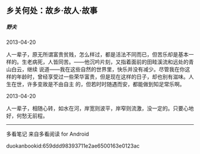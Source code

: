 ## 乡关何处：故乡·故人·故事

##### 野夫

  

2013-04-20

人一辈子，原无所谓富贵贫贱，怎么样过，都是活法不同而已，但苦乐却是基本一样的。生老病死，人皆同苦。——他沉吟片刻，又指着面前的田畦溪流和远处的青山白云，继续
说道——我在这些自然的世界里，快乐并没有减少。尽管我在你这样的年龄时，曾经享受过一些荣华富贵，但是现在这样的日子，却也别有滋味。人生在世，许多变故是不由自主
的，但若时时随遇而安，都能做到知足常乐啊。

  

2013-04-20

人一辈子，相随心转，如水在河，岸宽则波平，岸窄则流激，没一定的。只要心地好，何愁无前程。

* * *

多看笔记 来自多看阅读 for Android

duokanbookid:659ddd98393711e2ae6500163e0123ac

